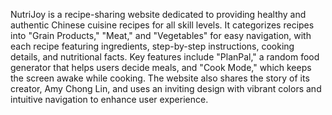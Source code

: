 NutriJoy is a recipe-sharing website dedicated to providing healthy and authentic Chinese cuisine recipes for all skill levels. It categorizes recipes into "Grain Products," "Meat," and "Vegetables" for easy navigation, with each recipe featuring ingredients, step-by-step instructions, cooking details, and nutritional facts. Key features include "PlanPal," a random food generator that helps users decide meals, and "Cook Mode," which keeps the screen awake while cooking. The website also shares the story of its creator, Amy Chong Lin, and uses an inviting design with vibrant colors and intuitive navigation to enhance user experience.
